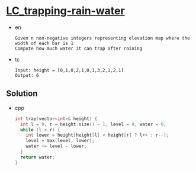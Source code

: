 # [LC_trapping-rain-water](https://leetcode.com/problems/trapping-rain-water)

* en

  ```en
  Given n non-negative integers representing elevation map where the width of each bar is 1
  Compute how much water it can trap after raining
  ```

* tc

  ```tc
  Input: height = [0,1,0,2,1,0,1,3,2,1,2,1]
  Output: 6
  ```

## Solution

* cpp

  ```cpp
  int trap(vector<int>& height) {
    int l = 0, r = height.size() - 1, level = 0, water = 0;
    while (l < r) {
      int lower = height[height[l] < height[r] ? l++ : r--];
      level = max(level, lower);
      water += level - lower;
    }
    return water;
  }
  ```

